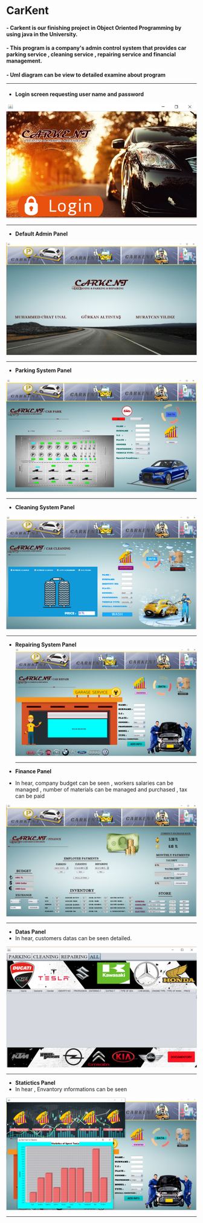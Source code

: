 # **CarKent** <br/>

#### - Carkent is our finishing project in Object Oriented Programming by using java in the University.
#### - This program is a company's admin control system that provides car parking service , cleaning service , repairing service and financial management.
#### - Uml diagram can be view to detailed examine about program <hr/>
- **Login screen requesting user name and password**

![Login Picture Error !](https://github.com/MYildizz/CarKent/blob/master/CarKent%20-%20Finish/pictures/login.png) <hr/>

- **Default Admin Panel**

 ![Default Admin Panel Error !](https://github.com/MYildizz/CarKent/blob/master/CarKent%20-%20Finish/pictures/admin-default.png) <hr/>

- **Parking System Panel**

![Park system error !](https://github.com/MYildizz/CarKent/blob/master/CarKent%20-%20Finish/pictures/park-system.png) <hr/>

- **Cleaning System Panel**

![Cleaning system error !](https://github.com/MYildizz/CarKent/blob/master/CarKent%20-%20Finish/pictures/cleaning-system.png) <hr/>

- **Repairing System Panel**
![Repairing System Panel Error !](https://github.com/MYildizz/CarKent/blob/master/CarKent%20-%20Finish/pictures/repairing-system.png) <hr/>

- **Finance Panel** <br/>
- In hear, company budget can be seen , workers salaries can be managed , number of materials can be managed and purchased , tax can be paid

![Finance Error !](https://github.com/MYildizz/CarKent/blob/master/CarKent%20-%20Finish/pictures/finance.png) <hr/>

- **Datas Panel** <br/>
- In hear, customers datas can be seen detailed.

![Datas panel error !](https://github.com/MYildizz/CarKent/blob/master/CarKent%20-%20Finish/pictures/datas.png) <hr/>

- **Statictics Panel** <br/>
- In hear , Envantory ınformations can be seen

![Statictics error !](https://github.com/MYildizz/CarKent/blob/master/CarKent%20-%20Finish/pictures/statictics.png) <hr/>
